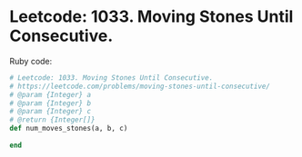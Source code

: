 # Leetcode: 1033. Moving Stones Until Consecutive.

Ruby code:
```Ruby
# Leetcode: 1033. Moving Stones Until Consecutive.
# https://leetcode.com/problems/moving-stones-until-consecutive/
# @param {Integer} a
# @param {Integer} b
# @param {Integer} c
# @return {Integer[]}
def num_moves_stones(a, b, c)
    
end
```
